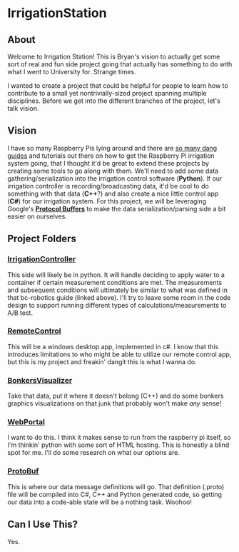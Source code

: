 # IrrigationStation

## About

Welcome to Irrigation Station! This is Bryan's vision to actually get 
some sort of real and fun side project going that actually has something
to do with what I went to University for. Strange times. 

I wanted to create a project that could be helpful for people to learn how
to contribute to a small yet nontrivially-sized project spanning multiple
disciplines. Before we get into the different branches of the project,
let's talk vision.

## Vision

I have so many Raspberry Pis lying around and there are [so many dang
guides](https://bc-robotics.com/tutorials/raspberry-pi-irrigation-control-part-1-2/) 
and tutorials out there on how to get the Raspberry Pi irrigation
system going, that I thought it'd be great to extend these projects 
by creating some tools to go along with them. We'll need to add
some data gathering/serialization into the irrigation control software (**Python**). If 
our irrigation controller is recording/broadcasting data, it'd be cool to do 
something with that data (**C++**?) and also create a nice little control app (**C#**) 
for our irrigation system. For this project, we will be leveraging Google's 
[**Protocol Buffers**](https://developers.google.com/protocol-buffers) 
to make the data serialization/parsing side a bit easier on ourselves.

## Project Folders

### [IrrigationController](https://github.com/PixelChaserB/IrrigationStation/tree/main/IrrigationController)

This side will likely be in python. It will handle deciding to apply water to a 
container if certain measurement conditions are met. The measurements and subsequent 
conditions will ultimately be similar to what was defined in that bc-robotics guide 
(linked above). I'll try to leave some room in the code design to support running 
different types of calculations/measurements to A/B test.

### [RemoteControl](https://github.com/PixelChaserB/IrrigationStation/tree/main/RemoteControl)

This will be a windows desktop app, implemented in c#. I know that this introduces 
limitations to who might be able to utilize our remote control app, but this is my 
project and freakin' dangit this is what I wanna do.

### [BonkersVisualizer](https://github.com/PixelChaserB/IrrigationStation/tree/main/BonkersVisualizer)

Take that data, put it where it doesn't belong (C++) and do some bonkers graphics 
visualizations on that junk that probably won't make *any* sense!

### [WebPortal](https://github.com/PixelChaserB/IrrigationStation/tree/main/WebPortal)

I want to do this. I think it makes sense to run from the raspberry pi itself, 
so I'm thinkin' python with some sort of HTML hosting. This is honestly a blind spot 
for me. I'll do some research on what our options are.

### [ProtoBuf](https://github.com/PixelChaserB/IrrigationStation/tree/main/ProtoBuf)

This is where our data message definitions will go. That definition (.proto) file will 
be compiled into C#, C++ and Python generated code, so getting our data into a code-able
state will be a nothing task. Woohoo!

## Can I Use This?

Yes.